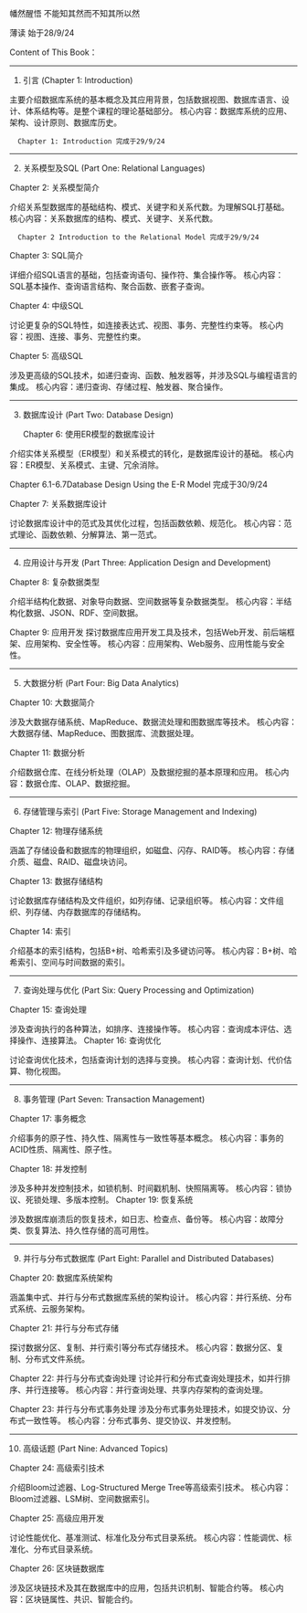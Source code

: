 幡然醒悟  不能知其然而不知其所以然

薄读 始于28/9/24   

Content of This Book：


---
1. 引言 (Chapter 1: Introduction)

主要介绍数据库系统的基本概念及其应用背景，包括数据视图、数据库语言、设计、体系结构等。是整个课程的理论基础部分。
核心内容：数据库系统的应用、架构、设计原则、数据库历史。

      Chapter 1: Introduction 完成于29/9/24


---
2. 关系模型及SQL (Part One: Relational Languages)

Chapter 2: 关系模型简介

介绍关系型数据库的基础结构、模式、关键字和关系代数。为理解SQL打基础。
核心内容：关系数据库的结构、模式、关键字、关系代数。

      Chapter 2 Introduction to the Relational Model 完成于29/9/24

Chapter 3: SQL简介

详细介绍SQL语言的基础，包括查询语句、操作符、集合操作等。
核心内容：SQL基本操作、查询语言结构、聚合函数、嵌套子查询。

Chapter 4: 中级SQL

讨论更复杂的SQL特性，如连接表达式、视图、事务、完整性约束等。
核心内容：视图、连接、事务、完整性约束。

Chapter 5: 高级SQL

涉及更高级的SQL技术，如递归查询、函数、触发器等，并涉及SQL与编程语言的集成。
核心内容：递归查询、存储过程、触发器、聚合操作。


---
3. 数据库设计 (Part Two: Database Design)

      Chapter 6: 使用ER模型的数据库设计

介绍实体关系模型（ER模型）和关系模式的转化，是数据库设计的基础。
核心内容：ER模型、关系模式、主键、冗余消除。

Chapter 6.1-6.7Database Design Using the E-R Model 完成于30/9/24


Chapter 7: 关系数据库设计

讨论数据库设计中的范式及其优化过程，包括函数依赖、规范化。
核心内容：范式理论、函数依赖、分解算法、第一范式。

---
4. 应用设计与开发 (Part Three: Application Design and Development)
   
Chapter 8: 复杂数据类型

介绍半结构化数据、对象导向数据、空间数据等复杂数据类型。
核心内容：半结构化数据、JSON、RDF、空间数据。

Chapter 9: 应用开发
探讨数据库应用开发工具及技术，包括Web开发、前后端框架、应用架构、安全性等。
核心内容：应用架构、Web服务、应用性能与安全性。


---
5. 大数据分析 (Part Four: Big Data Analytics)
   
Chapter 10: 大数据简介

涉及大数据存储系统、MapReduce、数据流处理和图数据库等技术。
核心内容：大数据存储、MapReduce、图数据库、流数据处理。

Chapter 11: 数据分析

介绍数据仓库、在线分析处理（OLAP）及数据挖掘的基本原理和应用。
核心内容：数据仓库、OLAP、数据挖掘。


---
6. 存储管理与索引 (Part Five: Storage Management and Indexing)
   
Chapter 12: 物理存储系统

涵盖了存储设备和数据库的物理组织，如磁盘、闪存、RAID等。
核心内容：存储介质、磁盘、RAID、磁盘块访问。

Chapter 13: 数据存储结构

讨论数据库存储结构及文件组织，如列存储、记录组织等。
核心内容：文件组织、列存储、内存数据库的存储结构。

Chapter 14: 索引

介绍基本的索引结构，包括B+树、哈希索引及多键访问等。
核心内容：B+树、哈希索引、空间与时间数据的索引。


---
7. 查询处理与优化 (Part Six: Query Processing and Optimization)
   
Chapter 15: 查询处理

涉及查询执行的各种算法，如排序、连接操作等。
核心内容：查询成本评估、选择操作、连接算法。
Chapter 16: 查询优化

讨论查询优化技术，包括查询计划的选择与变换。
核心内容：查询计划、代价估算、物化视图。


---
8. 事务管理 (Part Seven: Transaction Management)
   
Chapter 17: 事务概念

介绍事务的原子性、持久性、隔离性与一致性等基本概念。
核心内容：事务的ACID性质、隔离性、原子性。

Chapter 18: 并发控制

涉及多种并发控制技术，如锁机制、时间戳机制、快照隔离等。
核心内容：锁协议、死锁处理、多版本控制。
Chapter 19: 恢复系统

涉及数据库崩溃后的恢复技术，如日志、检查点、备份等。
核心内容：故障分类、恢复算法、持久性存储的高可用性。


---
9. 并行与分布式数据库 (Part Eight: Parallel and Distributed Databases)
    
Chapter 20: 数据库系统架构

涵盖集中式、并行与分布式数据库系统的架构设计。
核心内容：并行系统、分布式系统、云服务架构。

Chapter 21: 并行与分布式存储

探讨数据分区、复制、并行索引等分布式存储技术。
核心内容：数据分区、复制、分布式文件系统。

Chapter 22: 并行与分布式查询处理
讨论并行和分布式查询处理技术，如并行排序、并行连接等。
核心内容：并行查询处理、共享内存架构的查询处理。

Chapter 23: 并行与分布式事务处理
涉及分布式事务处理技术，如提交协议、分布式一致性等。
核心内容：分布式事务、提交协议、并发控制。


---
10. 高级话题 (Part Nine: Advanced Topics)
    
Chapter 24: 高级索引技术

介绍Bloom过滤器、Log-Structured Merge Tree等高级索引技术。
核心内容：Bloom过滤器、LSM树、空间数据索引。

Chapter 25: 高级应用开发

讨论性能优化、基准测试、标准化及分布式目录系统。
核心内容：性能调优、标准化、分布式目录系统。

Chapter 26: 区块链数据库

涉及区块链技术及其在数据库中的应用，包括共识机制、智能合约等。
核心内容：区块链属性、共识、智能合约。







